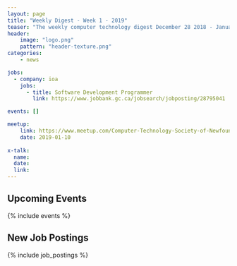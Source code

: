 ```yaml
---
layout: page
title: "Weekly Digest - Week 1 - 2019"
teaser: "The weekly computer technology digest December 28 2018 - January 3, 2019"
header:
    image: "logo.png"
    pattern: "header-texture.png"
categories:
    - news

jobs:
  - company: ioa
    jobs:
      - title: Software Development Programmer
        link: https://www.jobbank.gc.ca/jobsearch/jobposting/28795041

events: []

meetup:
    link: https://www.meetup.com/Computer-Technology-Society-of-Newfoundland-and-Labrador/events/rpdzmpyzcbnb/
    date: 2019-01-10
  
x-talk:
  name:
  date: 
  link: 
---
```


## Upcoming Events
{% include events %}

## New Job Postings
{% include job_postings %}
